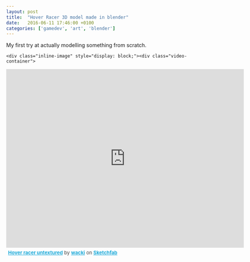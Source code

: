 ```yaml
---
layout: post
title:  "Hover Racer 3D model made in blender"
date:   2016-06-11 17:46:00 +0100
categories: ['gamedev', 'art', 'blender']
---
```


<p>
My first try at actually modelling something from scratch. 

    <div class="inline-image" style="display: block;"><div class="video-container">
<iframe width="640" height="480" src="https://sketchfab.com/models/c051579c3b894d59a411b4c161ea0375/embed" frameborder="0" allowfullscreen mozallowfullscreen="true" webkitallowfullscreen="true" onmousewheel=""></iframe><p style="font-size: 13px; font-weight: normal; margin: 5px; color: #4A4A4A;">
    <a href="https://sketchfab.com/models/c051579c3b894d59a411b4c161ea0375?utm_medium=embed&utm_source=website&utm_campain=share-popup" target="_blank" style="font-weight: bold; color: #1CAAD9;">Hover racer untextured</a>
    by <a href="https://sketchfab.com/wacki?utm_medium=embed&utm_source=website&utm_campain=share-popup" target="_blank" style="font-weight: bold; color: #1CAAD9;">wacki</a>
    on <a href="https://sketchfab.com?utm_medium=embed&utm_source=website&utm_campain=share-popup" target="_blank" style="font-weight: bold; color: #1CAAD9;">Sketchfab</a></p>
    </div>
    </div>
</p>



<!--more-->
